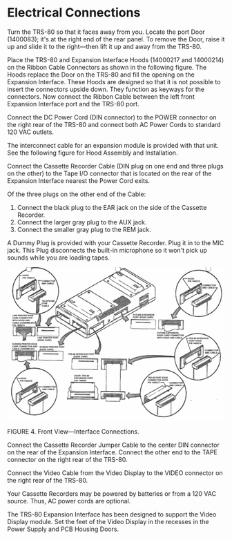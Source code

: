 # Electrical Connections

Turn the TRS-80 so that it faces away from you. Locate the port Door (1400083); it's at the right end of the rear panel. To remove the Door, raise it up and slide it to the right—then lift it up and away from the TRS-80.

Place the TRS-80 and Expansion Interface Hoods (14000217 and 14000214) on the Ribbon Cable Connectors as shown in the following figure. The Hoods replace the Door on the TRS-80 and fill the opening on the Expansion Interface. These Hoods are designed so that it is not possible to insert the connectors upside down. They function as keyways for the connectors. Now connect the Ribbon Cable between the left front Expansion Interface port and the TRS-80 port.

Connect the DC Power Cord (DIN connector) to the POWER connector on the right rear of the TRS-80 and connect both AC Power Cords to standard 120 VAC outlets.

The interconnect cable for an expansion module is provided with that unit. See the following figure for Hood Assembly and Installation.

Connect the Cassette Recorder Cable (DIN plug on one end and three plugs on the other) to the Tape I/O connector that is located on the rear of the Expansion Interface nearest the Power Cord exits.

Of the three plugs on the other end of the Cable:

1. Connect the black plug to the EAR jack on the side of the Cassette Recorder.
2. Connect the larger gray plug to the AUX jack.
3. Connect the smaller gray plug to the REM jack.

<p><div data-class="note">A Dummy Plug is provided with your Cassette Recorder. Plug it in to the MIC jack. This Plug disconnects the built-in microphone so it won't pick up sounds while you are loading tapes.</div></p>

![Image](images/interface_connections.png)

FIGURE 4. Front View—Interface Connections.

Connect the Cassette Recorder Jumper Cable to the center DIN connector on the rear of the Expansion Interface. Connect the other end to the TAPE connector on the right rear of the TRS-80.

Connect the Video Cable from the Video Display to the VIDEO connector on the right rear of the TRS-80.

<p><div data-class="note">Your Cassette Recorders may be powered by batteries or from a 120 VAC source. Thus, AC power cords are optional.</div></p>

The TRS-80 Expansion Interface has been designed to support the Video Display module. Set the feet of the Video Display in the recesses in the Power Supply and PCB Housing Doors. 